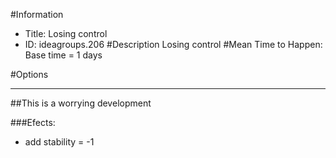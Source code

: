 #Information
 - Title: Losing control
 - ID: ideagroups.206
#Description
Losing control
#Mean Time to Happen:
Base time = 1 days

#Options

___
##This is a worrying development

###Efects:<ul><li>add stability = -1</li></ul>
